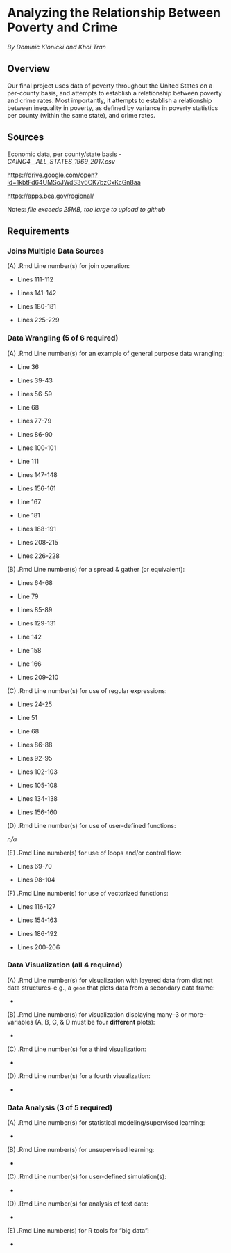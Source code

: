 # Analyzing the Relationship Between Poverty and Crime

*By Dominic Klonicki and Khoi Tran*

## Overview

Our final project uses data of poverty throughout the United States on a per-county basis, and attempts to establish a relationship between poverty and crime rates. Most importantly, it attempts to establish a relationship between inequality in poverty, as defined by variance in poverty statistics per county (within the same state), and crime rates. 

## Sources

Economic data, per county/state basis - *CAINC4__ALL_STATES_1969_2017.csv*

https://drive.google.com/open?id=1kbtFd64UMSoJWdS3v6CK7bzCxKcGn8aa

https://apps.bea.gov/regional/

Notes: *file exceeds 25MB, too large to upload to github*

## Requirements

### Joins Multiple Data Sources

(A) .Rmd Line number(s) for join operation:

* Lines 111-112

* Lines 141-142

* Lines 180-181

* Lines 225-229

### Data Wrangling (5 of 6 required)

(A) .Rmd Line number(s) for an example of general purpose data wrangling:

* Line 36

* Lines 39-43

* Lines 56-59

* Line 68

* Lines 77-79

* Lines 86-90

* Lines 100-101

* Line 111

* Lines 147-148

* Lines 156-161

* Line 167

* Line 181

* Lines 188-191

* Lines 208-215

* Lines 226-228

(B) .Rmd Line number(s) for a spread & gather (or equivalent):

* Lines 64-68

* Line 79

* Lines 85-89

* Lines 129-131

* Line 142

* Line 158

* Line 166

* Lines 209-210

(C) .Rmd Line number(s) for use of regular expressions:

* Lines 24-25

* Line 51

* Line 68

* Lines 86-88

* Lines 92-95

* Lines 102-103

* Lines 105-108

* Lines 134-138

* Lines 156-160

(D) .Rmd Line number(s) for use of user-defined functions:

*n/a*

(E) .Rmd Line number(s) for use of loops and/or control flow:

* Lines 69-70

* Lines 98-104

(F) .Rmd Line number(s) for use of vectorized functions:

* Lines 116-127

* Lines 154-163

* Lines 186-192

* Lines 200-206

### Data Visualization (all 4 required)

(A) .Rmd Line number(s) for visualization with layered data from distinct data structures–e.g., a `geom` that
plots data from a secondary data frame:

* 

(B) .Rmd Line number(s) for visualization displaying many–3 or more–variables (A, B, C, & D must be
four **different** plots):

* 

(C) .Rmd Line number(s) for a third visualization:

* 

(D) .Rmd Line number(s) for a fourth visualization:

* 

### Data Analysis (3 of 5 required)

(A) .Rmd Line number(s) for statistical modeling/supervised learning:

* 

(B) .Rmd Line number(s) for unsupervised learning:

* 

(C) .Rmd Line number(s) for user-defined simulation(s):

* 

(D) .Rmd Line number(s) for analysis of text data:

* 

(E) .Rmd Line number(s) for R tools for “big data”:

* 

